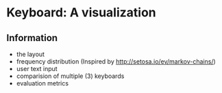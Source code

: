 # Keyboard: A visualization

## Information
- the layout
- frequency distribution (Inspired by http://setosa.io/ev/markov-chains/)
- user text input
- comparision of multiple (3) keyboards
- evaluation metrics

